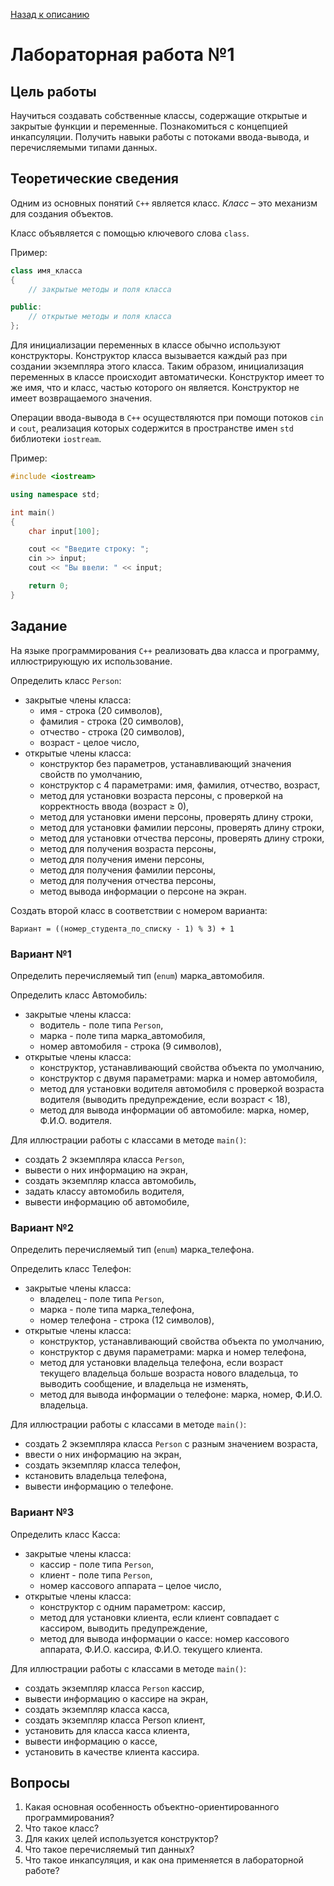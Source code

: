[Назад к описанию](https://github.com/Vladislav-Lyuminarskiy/OOP-course)

# Лабораторная работа №1

## Цель работы

Научиться создавать собственные классы, содержащие открытые и закрытые функции и переменные. Познакомиться с концепцией инкапсуляции. Получить навыки работы с потоками ввода-вывода, и перечисляемыми типами данных.

## Теоретические сведения

Одним из основных понятий `С++` является класс. *Класс* – это механизм для создания объектов.

Класс объявляется с помощью ключевого слова `class`.

Пример:

```c++
class имя_клаcca
{
    // закрытые методы и поля класса

public:
    // открытые методы и поля класса
};
```

Для инициализации переменных в классе обычно используют конструкторы. Конструктор класса вызывается каждый раз при создании экземпляра этого класса. Таким образом, инициализация переменных в классе происходит автоматически. Конструктор имеет то же имя, что и класс, частью которого он является. Конструктор не имеет возвращаемого значения.

Операции ввода-вывода в `С++` осуществляются при помощи потоков `cin` и `cout`, реализация которых содержится в пространстве имен `std` библиотеки `iostream`.

Пример:

```c++
#include <iostream>

using namespace std;

int main()
{
    char input[100];

    cout << "Введите строку: ";
    cin >> input;
    cout << "Вы ввели: " << input;

    return 0;
}
```

## Задание

На языке программирования `С++` реализовать два класса и программу, иллюстрирующую их использование.

Определить класс `Person`:
- закрытые члены класса:
    - имя - строка (20 символов),
    - фамилия - строка (20 символов),
    - отчество - строка (20 символов),
    - возраст - целое число,
- открытые члены класса:
    - конструктор без параметров, устанавливающий значения свойств по умолчанию,
    - конструктор с 4 параметрами: имя, фамилия, отчество, возраст,
    - метод для установки возраста персоны, с проверкой на корректность ввода (возраст ≥ 0),
    - метод для установки имени персоны, проверять длину строки,
    - метод для установки фамилии персоны, проверять длину строки,
    - метод для установки отчества персоны, проверять длину строки,
    - метод для получения возраста персоны,
    - метод для получения имени персоны,
    - метод для получения фамилии персоны,
    - метод для получения отчества персоны,
    - метод вывода информации о персоне на экран.

Создать второй класс в соответствии с номером варианта:

```
Вариант = ((номер_студента_по_списку - 1) % 3) + 1
```

### Вариант №1

Определить перечисляемый тип (`enum`) марка_автомобиля.

Определить класс Автомобиль:
- закрытые члены класса:
    - водитель - поле типа `Person`,
    - марка - поле типа марка_автомобиля,
    - номер автомобиля - строка (9 символов),
- открытые члены класса:
    - конструктор, устанавливающий свойства объекта по умолчанию,
    - конструктор с двумя параметрами: марка и номер автомобиля,
    - метод для установки водителя автомобиля с проверкой возраста водителя (выводить предупреждение, если возраст < 18),
    - метод для вывода информации об автомобиле: марка, номер, Ф.И.О. водителя.

Для иллюстрации работы с классами в методе `main()`:
- создать 2 экземпляра класса `Person`,
- вывести о них информацию на экран,
- создать экземпляр класса автомобиль,
- задать классу автомобиль водителя,
- вывести информацию об автомобиле,

### Вариант №2

Определить перечисляемый тип (`enum`) марка_телефона.

Определить класс Телефон:
- закрытые члены класса:
    - владелец - поле типа `Person`,
    - марка - поле типа марка_телефона,
    - номер телефона - строка (12 символов),
- открытые члены класса:
    - конструктор, устанавливающий свойства объекта по умолчанию,
    - конструктор с двумя параметрами: марка и номер телефона,
    - метод для установки владельца телефона, если возраст текущего владельца больше возраста нового владельца, то выводить сообщение, и владельца не изменять,
    - метод для вывода информации о телефоне: марка, номер, Ф.И.О. владельца.

Для иллюстрации работы с классами в методе `main()`:
- создать 2 экземпляра класса `Person` с разным значением возраста,
- ввести о них информацию на экран,
- создать экземпляр класса телефон,
- кстановить владельца телефона,
- вывести информацию о телефоне.

### Вариант №3

Определить класс Касса:
- закрытые члены класса:
    - кассир - поле типа `Person`,
    - клиент - поле типа `Person`,
    - номер кассового аппарата – целое число,
- открытые члены класса:
    - конструктор с одним параметром: кассир,
    - метод для установки клиента, если клиент совпадает с кассиром, выводить предупреждение,
    - метод для вывода информации о кассе: номер кассового аппарата, Ф.И.О. кассира, Ф.И.О. текущего клиента.

Для иллюстрации работы с классами в методе `main()`:
- создать экземпляр класса `Person` кассир,
- вывести информацию о кассире на экран,
- создать экземпляр класса касса,
- создать экземпляр класса Person клиент,
- установить для класса касса клиента,
- вывести информацию о кассе,
- установить в качестве клиента кассира.

## Вопросы

1. Какая основная особенность объектно-ориентированного программирования?
2. Что такое класс?
3. Для каких целей используется конструктор?
4. Что такое перечисляемый тип данных?
5. Что такое инкапсуляция, и как она применяется в лабораторной работе?